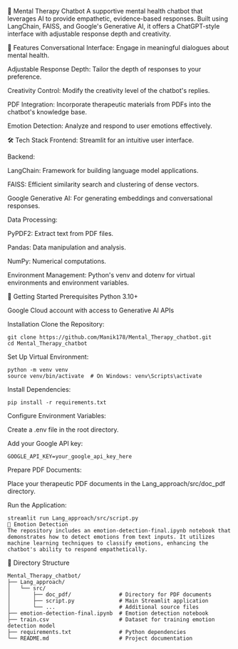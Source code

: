 🧠 Mental Therapy Chatbot
A supportive mental health chatbot that leverages AI to provide empathetic, evidence-based responses. Built using LangChain, FAISS, and Google's Generative AI, it offers a ChatGPT-style interface with adjustable response depth and creativity.

🌟 Features
Conversational Interface: Engage in meaningful dialogues about mental health.

Adjustable Response Depth: Tailor the depth of responses to your preference.

Creativity Control: Modify the creativity level of the chatbot's replies.

PDF Integration: Incorporate therapeutic materials from PDFs into the chatbot's knowledge base.

Emotion Detection: Analyze and respond to user emotions effectively.

🛠️ Tech Stack
Frontend: Streamlit for an intuitive user interface.

Backend:

LangChain: Framework for building language model applications.

FAISS: Efficient similarity search and clustering of dense vectors.

Google Generative AI: For generating embeddings and conversational responses.

Data Processing:

PyPDF2: Extract text from PDF files.

Pandas: Data manipulation and analysis.

NumPy: Numerical computations.

Environment Management: Python's venv and dotenv for virtual environments and environment variables.

🚀 Getting Started
Prerequisites
Python 3.10+

Google Cloud account with access to Generative AI APIs

Installation
Clone the Repository:
```
git clone https://github.com/Manik178/Mental_Therapy_chatbot.git
cd Mental_Therapy_chatbot
```
Set Up Virtual Environment:
```
python -m venv venv
source venv/bin/activate  # On Windows: venv\Scripts\activate
```
Install Dependencies:
```
pip install -r requirements.txt
```
Configure Environment Variables:

Create a .env file in the root directory.

Add your Google API key:
```
GOOGLE_API_KEY=your_google_api_key_here
```

Prepare PDF Documents:

Place your therapeutic PDF documents in the Lang_approach/src/doc_pdf directory.

Run the Application:
```
streamlit run Lang_approach/src/script.py
🧪 Emotion Detection
The repository includes an emotion-detection-final.ipynb notebook that demonstrates how to detect emotions from text inputs. It utilizes machine learning techniques to classify emotions, enhancing the chatbot's ability to respond empathetically.
```
📁 Directory Structure
```
Mental_Therapy_chatbot/
├── Lang_approach/
│   └── src/
│       ├── doc_pdf/               # Directory for PDF documents
│       ├── script.py              # Main Streamlit application
│       └── ...                    # Additional source files
├── emotion-detection-final.ipynb  # Emotion detection notebook
├── train.csv                      # Dataset for training emotion detection model
├── requirements.txt               # Python dependencies
└── README.md                      # Project documentation
```